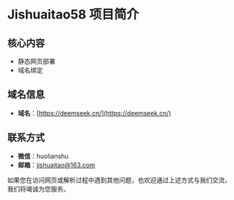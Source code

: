 # Jishuaitao58 项目简介

## 核心内容
- 静态网页部署
- 域名绑定

## 域名信息
- **域名**：[https://deemseek.cn/](https://deemseek.cn/)

## 联系方式
- **微信**：huolianshu  
- **邮箱**：jishuaitao@163.com  

如果您在访问网页或解析过程中遇到其他问题，也欢迎通过上述方式与我们交流，我们将竭诚为您服务。
